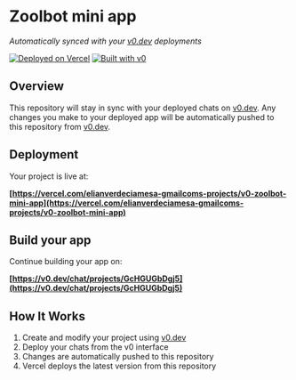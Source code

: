 # Zoolbot mini app

*Automatically synced with your [v0.dev](https://v0.dev) deployments*

[![Deployed on Vercel](https://img.shields.io/badge/Deployed%20on-Vercel-black?style=for-the-badge&logo=vercel)](https://vercel.com/elianverdeciamesa-gmailcoms-projects/v0-zoolbot-mini-app)
[![Built with v0](https://img.shields.io/badge/Built%20with-v0.dev-black?style=for-the-badge)](https://v0.dev/chat/projects/GcHGUGbDgj5)

## Overview

This repository will stay in sync with your deployed chats on [v0.dev](https://v0.dev).
Any changes you make to your deployed app will be automatically pushed to this repository from [v0.dev](https://v0.dev).

## Deployment

Your project is live at:

**[https://vercel.com/elianverdeciamesa-gmailcoms-projects/v0-zoolbot-mini-app](https://vercel.com/elianverdeciamesa-gmailcoms-projects/v0-zoolbot-mini-app)**

## Build your app

Continue building your app on:

**[https://v0.dev/chat/projects/GcHGUGbDgj5](https://v0.dev/chat/projects/GcHGUGbDgj5)**

## How It Works

1. Create and modify your project using [v0.dev](https://v0.dev)
2. Deploy your chats from the v0 interface
3. Changes are automatically pushed to this repository
4. Vercel deploys the latest version from this repository
